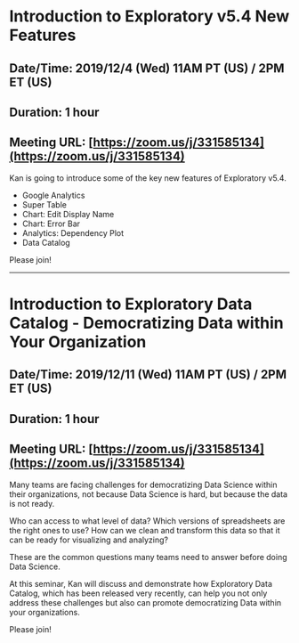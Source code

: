 # Introduction to Exploratory v5.4 New Features
## Date/Time: 2019/12/4 (Wed) 11AM PT (US) / 2PM ET (US)
## Duration: 1 hour
## Meeting URL: [https://zoom.us/j/331585134](https://zoom.us/j/331585134)

Kan is going to introduce some of the key new features of Exploratory v5.4.

* Google Analytics
* Super Table
* Chart: Edit Display Name
* Chart: Error Bar
* Analytics: Dependency Plot
* Data Catalog

Please join!

---

# Introduction to Exploratory Data Catalog - Democratizing Data within Your Organization
## Date/Time: 2019/12/11 (Wed) 11AM PT (US) / 2PM ET (US)
## Duration: 1 hour
## Meeting URL: [https://zoom.us/j/331585134](https://zoom.us/j/331585134)

Many teams are facing challenges for democratizing Data Science within their organizations, not because Data Science is hard, but because the data is not ready.

Who can access to what level of data? Which versions of spreadsheets are the right ones to use? How can we clean and transform this data so that it can be ready for visualizing and analyzing?

These are the common questions many teams need to answer before doing Data Science.

At this seminar, Kan will discuss and demonstrate how Exploratory Data Catalog, which has been released very recently, can help you not only address these challenges but also can promote democratizing Data within your organizations.

Please join!
